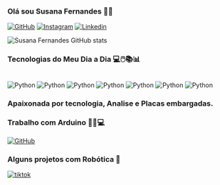 ### Olá sou Susana Fernandes 🤝😄

[![GitHub](https://img.shields.io/badge/GitHub-100000?style=for-the-badge&logo=github&logoColor=white)](https://github.com/Susanati/Susanati)
[![Instagram](https://img.shields.io/badge/Instagram-E4405F?style=for-the-badge&logo=instagram&logoColor=white)](https://istagram.com/susanafernandessil)
[![Linkedin](https://img.shields.io/badge/LinkedIn-0077B5?style=for-the-badge&logo=linkedin&logoColor=white)](https://www.linkedin.com/in/susanafernandesdasilva/)

![Susana Fernandes GitHub stats](https://github-readme-stats.vercel.app/api?username=Susanati&show_icons=true&theme=tokyonight)


### Tecnologias do Meu Dia a Dia 💻🖱️📚📊

<div style="display: inline_block"><br/>
<img olign="center" alt="Python" src="https://img.shields.io/badge/Python-3776AB?style=for-the-badge&logo=python&logoColor=white"/>
<img olign="center" alt="Python" src="https://img.shields.io/badge/C-00599C?style=for-the-badge&logo=c&logoColor=white"/>
<img olign="center" alt="Python" src="https://img.shields.io/badge/JavaScript-F7DF1E?style=for-the-badge&logo=javascript&logoColor=black"/>
<img olign="center" alt="Python" src="https://img.shields.io/badge/Arduino-00979D?style=for-the-badge&logo=Arduino&logoColor=white"/>
<img olign="center" alt="Python" src="https://img.shields.io/badge/micro:bit-00ED00?style=for-the-badge&logo=micro:bit&logoColor=white"/>
<img olign="center" alt="Python" src="https://img.shields.io/badge/MySQL-005C84?style=for-the-badge&logo=mysql&logoColor=white"/>   
<img olign="center" alt="Python" src="https://img.shields.io/badge/Google%20Analytics-E37400?style=for-the-badge&logo=google%20analytics&logoColor=white"/>
</div>   


### Apaixonada por tecnologia, Analise e Placas embargadas.

### Trabalho com Arduino 🌱💦💻

[![GitHub](https://img.shields.io/badge/GitHub-100000?style=for-the-badge&logo=github&logoColor=white)](https://github.com/Susanati/irriga-o.automatizada.arduino)


### Alguns projetos com Robótica 🤖

[![tiktok](https://img.shields.io/badge/TikTok-000000?style=for-the-badge&logo=tiktok&logoColor=white)](https://www.tiktok.com/@susanafernandess34)

